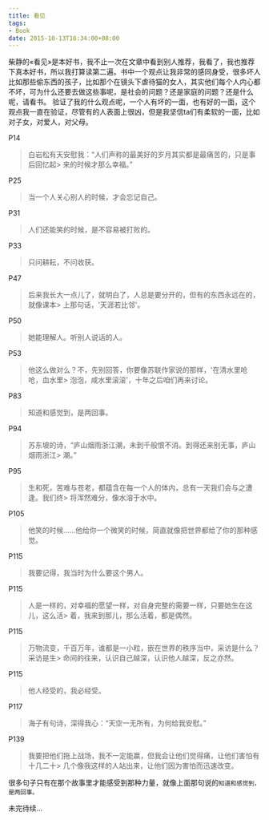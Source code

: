 ```yaml
---
title: 看见
tags:
- Book
date: 2015-10-13T16:34:00+08:00
---
```


柴静的«看见»是本好书，我不止一次在文章中看到别人推荐，我看了，我也推荐下真本好书，所以我打算读第二遍。书中一个观点让我非常的感同身受，很多坏人比如那些偷东西的孩子，比如那个在镜头下虐待猫的女人，其实他们每个人内心都不坏，可为什么还要去做这些事呢，是社会的问题？还是家庭的问题？还是什么呢，请看书。
验证了我的什么观点呢，一个人有坏的一面，也有好的一面，这个观点我一直在验证，尽管有的人表面上很凶，但是我坚信ta们有柔软的一面，比如对子女，对爱人，对父母。

P14
> 白岩松有天安慰我：“人们声称的最美好的岁月其实都是最痛苦的，只是事后回忆起> 来的时候才那么幸福。”

P25
> 当一个人关心别人的时候，才会忘记自己。

P31
> 人们还能笑的时候，是不容易被打败的。

P33
> 只问耕耘，不问收获。

P47
> 后来我长大一点儿了，就明白了，人总是要分开的，但有的东西永远在的，就像课本> 上那句话，'天涯若比邻'。

P50
> 她能理解人。听别人说话的人。

P53
> 他这么做对么？不，先别回答，你要像苏联作家说的那样，'在清水里呛呛，血水里> 泡泡，咸水里滚滚'，十年之后咱们再来讨论。

P83
> 知道和感觉到，是两回事。

P94
> 苏东坡的诗，“庐山烟雨浙江潮，未到千般恨不消。到得还来别无事，庐山烟雨浙江> 潮。”

P95
> 生和死，苦难与苍老，都蕴含在每一个人的体内，总有一天我们会与之遭逢。我们终> 将浑然难分，像水溶于水中。

P105
> 他笑的时候……他给你一个微笑的时候，简直就像把世界都给了你的那种感觉。

P115
> 我要记得，我当时为什么要这个男人。

P115
> 人是一样的，对幸福的愿望一样，对自身完整的需要一样，只要她生在这儿，这么活> 着，我来到那儿，那么活着，都是偶然。

P115
> 万物流变，千百万年，谁都是一小粒，嵌在世界的秩序当中，采访是什么？采访是生> 命间的往来，认识自己越深，认识他人越深，反之亦然。

P115
> 他人经受的，我必经受。

P117
> 海子有句诗，深得我心：“天空一无所有，为何给我安慰。”

P139
> 我要把他们拖上战场，我不一定能赢，但我会让他们觉得痛，让他们害怕有十几二十> 几个像我这样的人站出来，让他们因为害怕而迅速改变。

很多句子只有在那个故事里才能感受到那种力量，就像上面那句说的`知道和感觉到，是两回事。`


未完待续...
